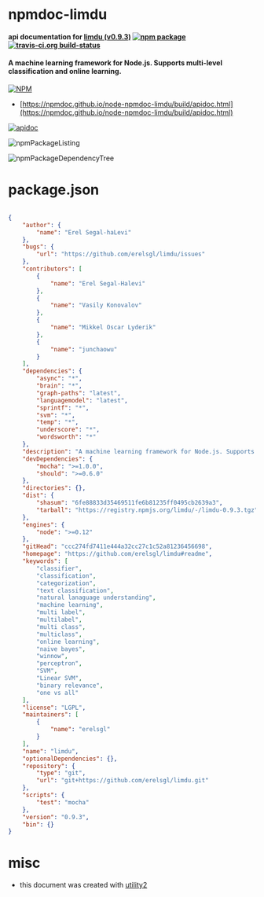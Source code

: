 # npmdoc-limdu

#### api documentation for  [limdu (v0.9.3)](https://github.com/erelsgl/limdu#readme)  [![npm package](https://img.shields.io/npm/v/npmdoc-limdu.svg?style=flat-square)](https://www.npmjs.org/package/npmdoc-limdu) [![travis-ci.org build-status](https://api.travis-ci.org/npmdoc/node-npmdoc-limdu.svg)](https://travis-ci.org/npmdoc/node-npmdoc-limdu)

#### A machine learning framework for Node.js. Supports multi-level classification and online learning.

[![NPM](https://nodei.co/npm/limdu.png?downloads=true&downloadRank=true&stars=true)](https://www.npmjs.com/package/limdu)

- [https://npmdoc.github.io/node-npmdoc-limdu/build/apidoc.html](https://npmdoc.github.io/node-npmdoc-limdu/build/apidoc.html)

[![apidoc](https://npmdoc.github.io/node-npmdoc-limdu/build/screenCapture.buildCi.browser.%252Ftmp%252Fbuild%252Fapidoc.html.png)](https://npmdoc.github.io/node-npmdoc-limdu/build/apidoc.html)

![npmPackageListing](https://npmdoc.github.io/node-npmdoc-limdu/build/screenCapture.npmPackageListing.svg)

![npmPackageDependencyTree](https://npmdoc.github.io/node-npmdoc-limdu/build/screenCapture.npmPackageDependencyTree.svg)



# package.json

```json

{
    "author": {
        "name": "Erel Segal-haLevi"
    },
    "bugs": {
        "url": "https://github.com/erelsgl/limdu/issues"
    },
    "contributors": [
        {
            "name": "Erel Segal-Halevi"
        },
        {
            "name": "Vasily Konovalov"
        },
        {
            "name": "Mikkel Oscar Lyderik"
        },
        {
            "name": "junchaowu"
        }
    ],
    "dependencies": {
        "async": "*",
        "brain": "*",
        "graph-paths": "latest",
        "languagemodel": "latest",
        "sprintf": "*",
        "svm": "*",
        "temp": "*",
        "underscore": "*",
        "wordsworth": "*"
    },
    "description": "A machine learning framework for Node.js. Supports multi-level classification and online learning.",
    "devDependencies": {
        "mocha": ">=1.0.0",
        "should": ">=0.6.0"
    },
    "directories": {},
    "dist": {
        "shasum": "6fe88833d35469511fe6b81235ff0495cb2639a3",
        "tarball": "https://registry.npmjs.org/limdu/-/limdu-0.9.3.tgz"
    },
    "engines": {
        "node": ">=0.12"
    },
    "gitHead": "ccc274fd7411e444a32cc27c1c52a81236456698",
    "homepage": "https://github.com/erelsgl/limdu#readme",
    "keywords": [
        "classifier",
        "classification",
        "categorization",
        "text classification",
        "natural lanaguage understanding",
        "machine learning",
        "multi label",
        "multilabel",
        "multi class",
        "multiclass",
        "online learning",
        "naive bayes",
        "winnow",
        "perceptron",
        "SVM",
        "Linear SVM",
        "binary relevance",
        "one vs all"
    ],
    "license": "LGPL",
    "maintainers": [
        {
            "name": "erelsgl"
        }
    ],
    "name": "limdu",
    "optionalDependencies": {},
    "repository": {
        "type": "git",
        "url": "git+https://github.com/erelsgl/limdu.git"
    },
    "scripts": {
        "test": "mocha"
    },
    "version": "0.9.3",
    "bin": {}
}
```



# misc
- this document was created with [utility2](https://github.com/kaizhu256/node-utility2)
